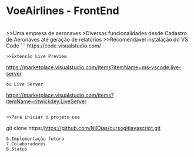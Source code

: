 
<h1>VoeAirlines - FrontEnd</h1><br>
>>Uma empresa de aeronaves
>Diversas funcionalidades desde Cadastro de Aeronaves até geração de relatórios
>>Recomendável instalação do VS Code
```
https://code.visualstudio.com/

```
>>Extensão Live Preview
```
https://marketplace.visualstudio.com/items?itemName=ms-vscode.live-server
```
ou Live Server
```
https://marketplace.visualstudio.com/items?itemName=ritwickdey.LiveServer
```

>>Para iniciar o projeto use
```
git clone https:/https://github.com/NilDias/cursogitjavascript.git
```
6.Implementação futura
7.Colaboradores
8.Status